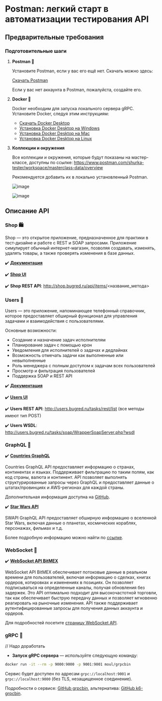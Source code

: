 # Postman: легкий старт в автоматизации тестирования API

## Предварительные требования

### Подготовительные шаги

1. **Postman  :rocket:**

   Установите Postman, если у вас его ещё нет. Скачать можно здесь:
   
   [Скачать Postman](https://www.postman.com/downloads/)
   
   Если у вас нет аккаунта в Postman, пожалуйста, создайте его.


2. **Docker :whale:**

   Docker необходим для запуска локального сервера gRPC. Установите Docker, следуя этим инструкциям:
   
   - [Скачать Docker Desktop](https://www.docker.com/products/docker-desktop/)
   - [Установка Docker Desktop на Windows](https://docs.docker.com/desktop/install/windows-install/)
   - [Установка Docker Desktop на Mac](https://docs.docker.com/desktop/install/mac-install/)
   - [Установка Docker Desktop на Linux](https://docs.docker.com/desktop/install/linux-install/)

3. **Коллекции и окружения**

   Все коллекции и окружения, которые будут показаны на мастер-классе, доступны по ссылке: https://www.postman.com/shurka-tester/workspace/masterclass-data/overview
   
   Рекомендуется добавить их в локально установленный Postman.
   
   ![image](https://github.com/user-attachments/assets/360082c1-98f2-435c-8dca-be04e45107e5)

   ![image](https://github.com/user-attachments/assets/c40f8524-ce7f-4183-be94-5c7316012807)


## Описание API

### Shop 🛍️

Shop — это открытое приложение, предназначенное для практики в тест-дизайне и работе с REST и SOAP запросами. Приложение симулирует обычный интернет-магазин, позволяя создавать, изменять, удалять товары, а также проверять изменения в базе данных.

:heavy_check_mark: **[Документация](https://okiseleva.blogspot.com/2020/06/shop-soap-rest.html)**

:heavy_check_mark: **[Shop UI](http://shop.bugred.ru/)**

:heavy_check_mark: **Shop REST API**: http://shop.bugred.ru/api/items/<название_метода>

### Users 👥

Users — это приложение, напоминающее телефонный справочник, которое предоставляет обширный функционал для управления задачами и взаимодействия с пользователями.

Основные возможности:

- Создание и назначение задач исполнителям
- Планирование задач с помощью крон
- Уведомления для исполнителей о задачах и дедлайнах
- Возможность отмечать задачи как выполненные или невыполненные
- Роль менеджера с полным доступом к задачам всех пользователей
- Просмотр и фильтрация пользователей
- Поддержка SOAP и REST API


:heavy_check_mark: **[Документация](https://okiseleva.blogspot.com/2017/04/users-soap-rest.html)**

:heavy_check_mark: **[Users UI](http://users.bugred.ru/)**

:heavy_check_mark: **Users REST API**: http://users.bugred.ru/tasks/rest/list (все методы имеют тип POST)

:heavy_check_mark: **Users WSDL**: http://users.bugred.ru/tasks/soap/WrapperSoapServer.php?wsdl


### GraphQL :stars:

:heavy_check_mark: **[Countries GraphQL](https://countries.trevorblades.com)**
  
  Countries GraphQL API предоставляет информацию о странах, континентах и языках. Поддерживает фильтрацию по таким полям, как код страны, валюта и континент. API позволяет выполнять структурированные запросы через GraphQL и
  предоставляет данные о штатах/провинциях и AWS-регионах для каждой страны.
  
  Дополнительная информация доступна на [GitHub](https://github.com/trevorblades/countries).
  
:heavy_check_mark: **[Star Wars API](https://swapi-graphql.netlify.app/.netlify/functions/index)**

  SWAPI GraphQL API предоставляет обширную информацию о вселенной Star Wars, включая данные о планетах, космических кораблях, персонажах, фильмах и т.д.

  Более подробную информацию можно найти по [ссылке](https://studio.apollographql.com/public/star-wars-swapi/variant/current/home).
  

### WebSocket :speech_balloon:

:heavy_check_mark: **[WebSocket API BitMEX](wss://ws.bitmex.com/realtime)**

WebSocket API BitMEX обеспечивает потоковые данные в реальном времени для пользователей, включая информацию о сделках, книгах ордеров, котировках и изменениях в позициях. Он позволяет подписываться на определенные каналы, получая обновления без задержек. Это API оптимально подходит для высокочастотной торговли, так как обеспечивает быструю передачу данных и позволяет мгновенно реагировать на рыночные изменения. API также поддерживает аутентифицированные запросы для получения данных аккаунта и ордеров.

Для подробностей посетите [страницу WebSocket API](https://www.bitmex.com/app/wsAPI).

### gRPC :arrows_counterclockwise:

// Надо доработать

- **Запуск gRPC сервера** — используйте следующую команду:
```bash
docker run -it --rm -p 9000:9000 -p 9001:9001 moul/grpcbin
```


Сервис будет доступен по адресам `grpc://localhost:9001` и `grpc://localhost:9000` (без TLS, незащищенное соединение).

Подробности о сервисе: [GitHub grpcbin](https://github.com/moul/grpcbin), альтернатива: [GitHub k6-grpcbin](https://github.com/grafana/k6-grpcbin).

